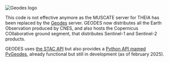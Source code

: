 ![Geodes logo](https://wpedu2.sedoo.fr/wp-content-omp/uploads/sites/50/2024/08/Logo_GEODES-bleu-fond-transparent-2048x427.png)

This code is not effective anymore as the MUSCATE server for THEIA has been replaced by the [Geodes](https://geodes.cnes.fr/) server. GEODES now distributes all the Earth Observation produced by CNES, and also hosts the Copernicus COllaborative ground segment, that distributes Sentinel-1 and Sentinel-2 products. 

GEODES uses [the STAC API](https://geodes.cnes.fr/support/api/) but also provides a [Python API mamed PyGeodes](https://cnes.github.io/pyGeodes/index.html), already functional but still in development (as of february 2025). 





